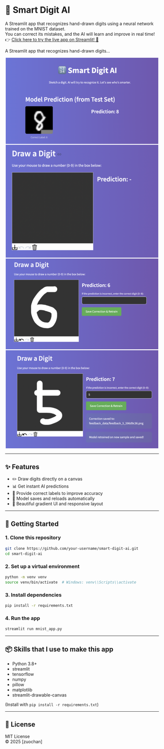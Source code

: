 # 🔢 Smart Digit AI

A Streamlit app that recognizes hand-drawn digits using a neural network trained on the MNIST dataset.  
You can correct its mistakes, and the AI will learn and improve in real time!
👉 [Click here to try the live app on Streamlit! 🚀](https://smart-digit-ai-8yxpx3hvcfnmsnw7ycrbd8.streamlit.app/)

A Streamlit app that recognizes hand-drawn digits...

<p align="center">
  <img src="images/1.png" alt="Screenshot 1" width="500"/>
  <img src="images/2.png" alt="Screenshot 2" width="500"/>
  <img src="images/3.png" alt="Screenshot 3" width="500"/>
  <img src="images/4.png" alt="Screenshot 4" width="500"/>
</p>

---

## ✨ Features

- ✏️ Draw digits directly on a canvas
- 📊 Get instant AI predictions
- 🔁 Provide correct labels to improve accuracy
- 💾 Model saves and reloads automatically
- 🎨 Beautiful gradient UI and responsive layout

---

## 🚀 Getting Started

### 1. Clone this repository

```bash
git clone https://github.com/your-username/smart-digit-ai.git
cd smart-digit-ai
```

### 2. Set up a virtual environment

```bash
python -m venv venv
source venv/bin/activate  # Windows: venv\\Scripts\\activate
```

### 3. Install dependencies

```bash
pip install -r requirements.txt
```

### 4. Run the app

```bash
streamlit run mnist_app.py
```

---

## 📦 Skills that I use to make this app

- Python 3.8+
- streamlit
- tensorflow
- numpy
- pillow
- matplotlib
- streamlit-drawable-canvas

(Install with `pip install -r requirements.txt`)

---

## 📘 License

MIT License  
© 2025 [zuochan]

